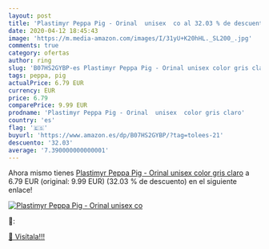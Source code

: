```yaml
---
layout: post
title: 'Plastimyr Peppa Pig - Orinal  unisex  co al 32.03 % de descuento'
date: 2020-04-12 18:45:43
image: 'https://m.media-amazon.com/images/I/31yU+K20hHL._SL200_.jpg'
comments: true
category: ofertas
author: ring
slug: 'B07HS2GYBP-es Plastimyr Peppa Pig - Orinal unisex color gris claro'
tags: peppa, pig
actualPrice: 6.79 EUR
currency: EUR
price: 6.79
comparePrice: 9.99 EUR
prodname: 'Plastimyr Peppa Pig - Orinal  unisex  color gris claro'
country: 'es'
flag: '🇪🇸'
buyurl: 'https://www.amazon.es/dp/B07HS2GYBP/?tag=tolees-21'
descuento: '32.03'
average: '7.390000000000001'
---
```


Ahora mismo tienes [Plastimyr Peppa Pig - Orinal  unisex  color gris claro](https://www.amazon.es/dp/B07HS2GYBP/?tag=tolees-21) a 6.79 EUR (original: 9.99 EUR) (32.03 %  de descuento) en el siguiente enlace!

[![Plastimyr Peppa Pig - Orinal  unisex  co](https://m.media-amazon.com/images/I/31yU+K20hHL._SL200_.jpg)](https://www.amazon.es/dp/B07HS2GYBP/?tag=tolees-21)

🔎:


[🛒 Visítala!!!](https://www.amazon.es/dp/B07HS2GYBP/?tag=tolees-21)
